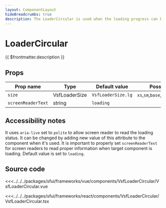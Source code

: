 ```yaml
---
layout: ComponentLayout
hideBreadcrumbs: true
description: The LoaderCircular is used when the loading progress can be determined.
---
```

# LoaderCircular

{{ $frontmatter.description }}

<Generate />

## Props

| Prop name             | Type                       | Default value                 | Possible values                      |
|-----------------------|----------------------------|-------------------------------|--------------------------------------|
| `size`                |      VsfLoaderSize        | `VsfLoaderSize.lg`           | `xs`,`sm`,`base`,`lg`,`xl`,`2xl`,`3xl`,`4xl` |
| `screenReaderText`    |      string                | `loading`                     |                                      |

## Accessibility notes
It uses `aria-live` set to `polite` to allow screen reader to read the loading status. It can be changed by adding new value of this attribute to the component when it's used.
It is important to properly set `screenReaderText` for screen readers to read proper information when target component is loading. Default value is set to `loading`.

## Source code

<!-- vue -->
<<<../../../packages/sfui/frameworks/vue/components/VsfLoaderCircular/VsfLoaderCircular.vue
<!-- end vue -->
<!-- react -->
<<<../../../packages/sfui/frameworks/react/components/VsfLoaderCircular/VsfLoaderCircular.tsx
<!-- end react -->
